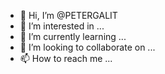 - 👋 Hi, I’m @PETERGALIT
- 👀 I’m interested in ...
- 🌱 I’m currently learning ...
- 💞️ I’m looking to collaborate on ...
- 📫 How to reach me ...

<!---
PETERGALIT/PETERGALIT is a ✨ special ✨ repository because its `README.md` (this file) appears on your GitHub profile.
You can click the Preview link to take a look at your changes.
--->
